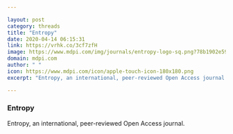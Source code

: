 ```yaml
---

layout: post
category: threads
title: "Entropy"
date: 2020-04-14 06:15:31
link: https://vrhk.co/3cf7zfH
image: https://www.mdpi.com/img/journals/entropy-logo-sq.png?78b1902e596e9c35
domain: mdpi.com
author: " "
icon: https://www.mdpi.com/icon/apple-touch-icon-180x180.png
excerpt: "Entropy, an international, peer-reviewed Open Access journal."

---
```


### Entropy

Entropy, an international, peer-reviewed Open Access journal.